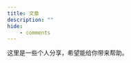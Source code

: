 ```yaml
---
title: 文章
description: ""
hide:
    - comments
---
```


<style>
    .md-typeset h1 {
        color: orange;
    }
    .md-typeset h2 {
        color: black;
    }
</style>

这里是一些个人分享，希望能给你带来帮助。